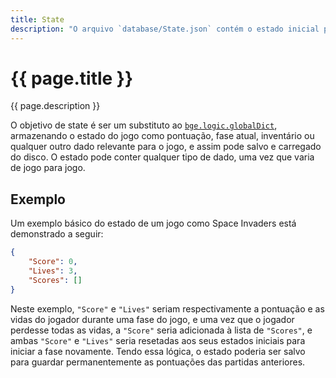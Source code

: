 ```yaml
---
title: State
description: "O arquivo `database/State.json` contém o estado inicial padrão do jogo."
---
```


# {{ page.title }}

{{ page.description }}

O objetivo de state é ser um substituto ao
[`bge.logic.globalDict`](https://docs.blender.org/api/2.79/bge.logic.html#bge.logic.globalDict),
armazenando o estado do jogo como pontuação, fase atual, inventário ou qualquer outro
dado relevante para o jogo, e assim pode salvo e carregado do disco.
O estado pode conter qualquer tipo de dado, uma vez que varia de jogo para jogo.

## Exemplo
Um exemplo básico do estado de um jogo como Space Invaders está demonstrado a seguir:

```json
{
    "Score": 0,
    "Lives": 3,
    "Scores": []
}
```

Neste exemplo, `"Score"` e `"Lives"` seriam respectivamente a pontuação e as vidas
do jogador durante uma fase do jogo, e uma vez que o jogador perdesse todas as vidas,
a `"Score"` seria adicionada à lista de `"Scores"`, e ambas `"Score"` e `"Lives"`
seria resetadas aos seus estados iniciais para iniciar a fase novamente.
Tendo essa lógica, o estado poderia ser salvo para guardar permanentemente as
pontuações das partidas anteriores.
